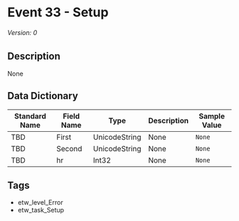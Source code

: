# Event 33 - Setup
###### Version: 0

## Description
None

## Data Dictionary
|Standard Name|Field Name|Type|Description|Sample Value|
|---|---|---|---|---|
|TBD|First|UnicodeString|None|`None`|
|TBD|Second|UnicodeString|None|`None`|
|TBD|hr|Int32|None|`None`|

## Tags
* etw_level_Error
* etw_task_Setup